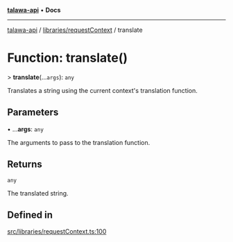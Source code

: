 [**talawa-api**](../../../README.md) • **Docs**

***

[talawa-api](../../../modules.md) / [libraries/requestContext](../README.md) / translate

# Function: translate()

\> **translate**(...`args`): `any`

Translates a string using the current context's translation function.

## Parameters

• ...**args**: `any`

The arguments to pass to the translation function.

## Returns

`any`

The translated string.

## Defined in

[src/libraries/requestContext.ts:100](https://github.com/PalisadoesFoundation/talawa-api/blob/1f38da5423898626c6ebfa24896a9c3d008195c6/src/libraries/requestContext.ts#L100)
